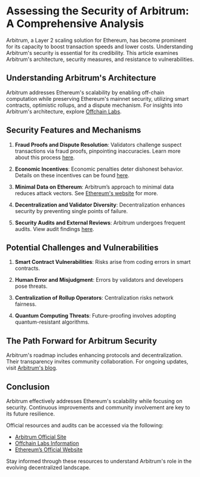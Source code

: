 # Assessing the Security of Arbitrum: A Comprehensive Analysis

Arbitrum, a Layer 2 scaling solution for Ethereum, has become prominent for its capacity to boost transaction speeds and lower costs. Understanding Arbitrum's security is essential for its credibility. This article examines Arbitrum's architecture, security measures, and resistance to vulnerabilities.

## Understanding Arbitrum's Architecture

Arbitrum addresses Ethereum's scalability by enabling off-chain computation while preserving Ethereum's mainnet security, utilizing smart contracts, optimistic rollups, and a dispute mechanism. For insights into Arbitrum's architecture, explore [Offchain Labs](https://offchainlabs.com/).

## Security Features and Mechanisms

1. **Fraud Proofs and Dispute Resolution**: Validators challenge suspect transactions via fraud proofs, pinpointing inaccuracies. Learn more about this process [here](https://ethresear.ch/t/how-does-arbitrum-work/8275).

2. **Economic Incentives**: Economic penalties deter dishonest behavior. Details on these incentives can be found [here](https://arbitrum.io/).

3. **Minimal Data on Ethereum**: Arbitrum’s approach to minimal data reduces attack vectors. See [Ethereum's website](https://ethereum.org/en/) for more.

4. **Decentralization and Validator Diversity**: Decentralization enhances security by preventing single points of failure.

5. **Security Audits and External Reviews**: Arbitrum undergoes frequent audits. View audit findings [here](https://consensys.net/diligence/).

## Potential Challenges and Vulnerabilities

1. **Smart Contract Vulnerabilities**: Risks arise from coding errors in smart contracts.

2. **Human Error and Misjudgment**: Errors by validators and developers pose threats.

3. **Centralization of Rollup Operators**: Centralization risks network fairness.

4. **Quantum Computing Threats**: Future-proofing involves adopting quantum-resistant algorithms. 

## The Path Forward for Arbitrum Security

Arbitrum's roadmap includes enhancing protocols and decentralization. Their transparency invites community collaboration. For ongoing updates, visit [Arbitrum's blog](https://offchain.substack.com/).

## Conclusion

Arbitrum effectively addresses Ethereum's scalability while focusing on security. Continuous improvements and community involvement are key to its future resilience. 

Official resources and audits can be accessed via the following:

- [Arbitrum Official Site](https://arbitrum.io/)
- [Offchain Labs Information](https://offchainlabs.com/)
- [Ethereum’s Official Website](https://ethereum.org/en/)

Stay informed through these resources to understand Arbitrum's role in the evolving decentralized landscape.